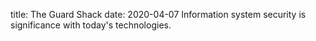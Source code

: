 title: The Guard Shack
date: 2020-04-07
Information system security is significance with today's technologies.
